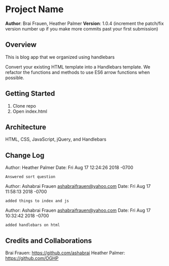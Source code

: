 # Project Name

**Author**: Brai Frauen, Heather Palmer
**Version**: 1.0.4 (increment the patch/fix version number up if you make more commits past your first submission)

## Overview
This is blog app that we organized using handlebars

Convert your existing HTML template into a Handlebars template.
We refactor the functions and methods to use ES6 arrow functions when possible.

## Getting Started
1. Clone repo
2. Open index.html

## Architecture
HTML, CSS, JavaScript, jQuery, and Handlebars

## Change Log
Author: Heather Palmer
Date:   Fri Aug 17 12:24:26 2018 -0700

    Answered sort question


Author: Ashabrai Frauen <ashabraifrauen@yahoo.com>
Date:   Fri Aug 17 11:58:13 2018 -0700

    added things to index and js


Author: Ashabrai Frauen <ashabraifrauen@yahoo.com>
Date:   Fri Aug 17 10:32:42 2018 -0700

    added handlebars on html
## Credits and Collaborations
Brai Frauen: https://github.com/ashabrai
Heather Palmer: https://github.com/OGHP
